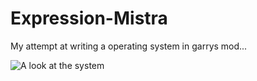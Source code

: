 # Expression-Mistra
My attempt at writing a operating system in garrys mod...

![A look at the system](https://i.imgur.com/6VB5Acz.jpeg)
